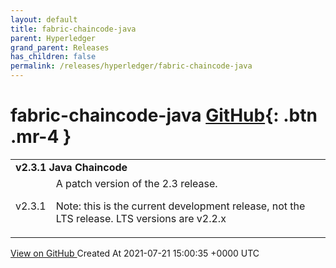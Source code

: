 ```yaml
---
layout: default
title: fabric-chaincode-java
parent: Hyperledger
grand_parent: Releases
has_children: false
permalink: /releases/hyperledger/fabric-chaincode-java
---
```


# fabric-chaincode-java <span class="fs-3 right-align">[GitHub](https://github.com/hyperledger/fabric-chaincode-java){: .btn .mr-4 }</span>


<div>
    <table>
        <tr>
            <td colspan="2">
                <b>
                    v2.3.1 Java Chaincode
                </b>
            </td>
        </tr>
        <tr>
            <td>
                <span class="chip">
                    v2.3.1
                </span>
            </td>
            <td>
                A patch version of the 2.3 release.

Note: this is the current development release, not the LTS release. LTS versions are v2.2.x
            </td>
        </tr>
    </table>
    <a href="https://github.com/hyperledger/fabric-chaincode-java/releases/tag/v2.3.1" class=".btn">
        View on GitHub
    </a>
    <span class="right-align">
        Created At 2021-07-21 15:00:35 +0000 UTC
    </span>
</div>

